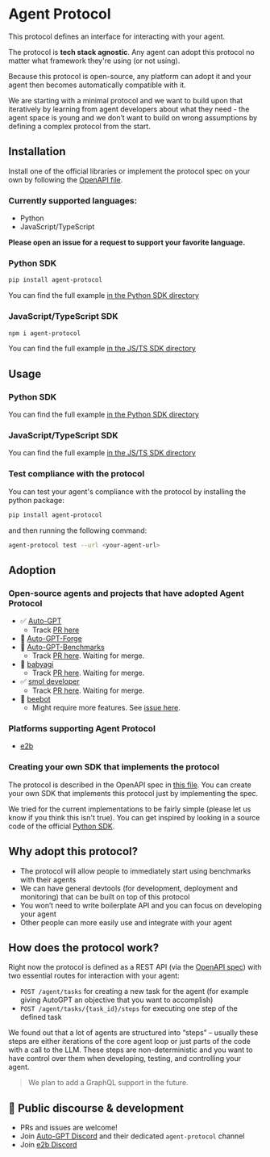# Agent Protocol

This protocol defines an interface for interacting with your agent.

The protocol is **tech stack agnostic**. Any agent can adopt this protocol no
matter what framework they're using (or not using).

Because this protocol is open-source, any platform can adopt it and your agent
then becomes automatically compatible with it.

We are starting with a minimal protocol and we want to build upon that
iteratively by learning from agent developers about what they need - the agent
space is young and we don’t want to build on wrong assumptions by defining a
complex protocol from the start.

## Installation

Install one of the official libraries or implement the protocol spec on your own
by following the
[OpenAPI file](https://github.com/e2b-dev/agent-protocol/blob/main/openapi.yml).

### Currently supported languages:

- Python
- JavaScript/TypeScript

**Please open an issue for a request to support your favorite language.**

### Python SDK

```sh
pip install agent-protocol
```

You can find the full example
[in the Python SDK directory](./agent/python/README.md)

### JavaScript/TypeScript SDK

```sh
npm i agent-protocol
```

You can find the full example [in the JS/TS SDK directory](./agent/js/README.md)

## Usage

### Python SDK

You can find the full example
[in the Python SDK directory](./agent/python/README.md)

### JavaScript/TypeScript SDK

You can find the full example [in the JS/TS SDK directory](./agent/js/README.md)

### Test compliance with the protocol

You can test your agent's compliance with the protocol by installing the python package:

```sh
pip install agent-protocol
```

and then running the following command:

```sh
agent-protocol test --url <your-agent-url>
```


## Adoption

### Open-source agents and projects that have adopted Agent Protocol

- ✅ [Auto-GPT](https://github.com/Significant-Gravitas/Auto-GPT)
  - Track [PR here](https://github.com/Significant-Gravitas/Auto-GPT/pull/5044)
- 🚧 [Auto-GPT-Forge](https://github.com/Significant-Gravitas/Auto-GPT-Forge)
- 🚧
  [Auto-GPT-Benchmarks](https://github.com/Significant-Gravitas/Auto-GPT-Benchmarks)
  - Track [PR here](https://github.com/Significant-Gravitas/Auto-GPT-Benchmarks/pull/209). Waiting for merge.
- 🚧 [babyagi](https://github.com/yoheinakajima/babyagi)
  - Track [PR here](https://github.com/yoheinakajima/babyagi/pull/356). Waiting
    for merge.
- ✅ [smol developer](https://github.com/smol-ai/developer)
  - Track [PR here](https://github.com/smol-ai/developer/pull/123). Waiting for
    merge.
- 🚧 [beebot](https://github.com/AutoPackAI/beebot)
  - Might require more features. See
    [issue here](https://github.com/e2b-dev/agent-protocol/issues/9).

### Platforms supporting Agent Protocol

- [e2b](https://e2b.dev)

### Creating your own SDK that implements the protocol

The protocol is described in the OpenAPI spec in
[this file](https://github.com/e2b-dev/agent-protocol/blob/main/openapi.yml).
You can create your own SDK that implements this protocol just by implementing
the spec.

We tried for the current implementations to be fairly simple (please let us know
if you think this isn't true). You can get inspired by looking in a source code
of the official
[Python SDK](https://github.com/e2b-dev/agent-protocol/tree/main/agent/python/agent_protocol).

## Why adopt this protocol?

- The protocol will allow people to immediately start using benchmarks with
  their agents
- We can have general devtools (for development, deployment and monitoring) that
  can be built on top of this protocol
- You won’t need to write boilerplate API and you can focus on developing your
  agent
- Other people can more easily use and integrate with your agent

## How does the protocol work?

Right now the protocol is defined as a REST API (via the
[OpenAPI spec](./openapi.yml)) with two essential routes for interaction with
your agent:

- `POST /agent/tasks` for creating a new task for the agent (for example giving
  AutoGPT an objective that you want to accomplish)
- `POST /agent/tasks/{task_id}/steps` for executing one step of the defined task

We found out that a lot of agents are structured into “steps” – usually these
steps are either iterations of the core agent loop or just parts of the code
with a call to the LLM. These steps are non-deterministic and you want to have
control over them when developing, testing, and controlling your agent.

> We plan to add a GraphQL support in the future.

## 💬 Public discourse & development

- PRs and issues are welcome!
- Join [Auto-GPT Discord](https://discord.gg/autogpt) and their dedicated
  `agent-protocol` channel
- Join [e2b Discord](https://discord.gg/U7KEcGErtQ)
